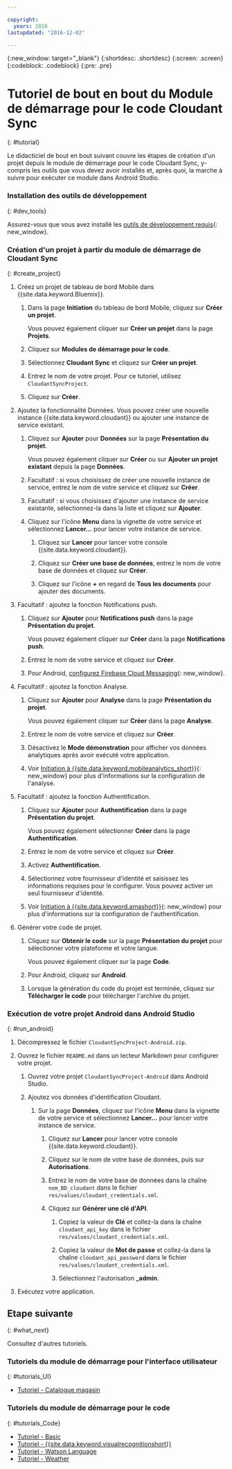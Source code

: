 ```yaml
---

copyright:
  years: 2016
lastupdated: "2016-12-02"

---
```

{:new_window: target="_blank"}
{:shortdesc: .shortdesc}
{:screen: .screen}
{:codeblock: .codeblock}
{:pre: .pre}

# Tutoriel de bout en bout du Module de démarrage pour le code Cloudant Sync
{: #tutorial}

Le didacticiel de bout en bout suivant couvre les étapes de création d'un projet depuis le module de démarrage pour le code
Cloudant Sync, y-compris les outils que vous devez avoir installés et, après quoi, la marche à suivre pour exécuter ce module dans Android Studio.


### Installation des outils de développement
{: #dev_tools}

Assurez-vous que vous avez installé les [outils de développement requis](get_code.html#prereq-dev-tools){: new_window}.


### Création d'un projet à partir du module de démarrage de Cloudant Sync
{: #create_project}

1. Créez un projet de tableau de bord Mobile dans {{site.data.keyword.Bluemix}}.

   1. Dans la page **Initiation** du tableau de bord Mobile, cliquez sur **Créer un projet**.

      Vous pouvez également cliquer sur **Créer un projet** dans la page **Projets**.

   2. Cliquez sur **Modules de démarrage pour le code**.

   3. Sélectionnez **Cloudant Sync** et cliquez sur **Créer un projet**.

   4. Entrez le nom de votre projet. Pour ce tutoriel, utilisez `CloudantSyncProject`.
   
   5. Cliquez sur **Créer**.

2. Ajoutez la fonctionnalité Données. Vous pouvez créer une nouvelle instance {{site.data.keyword.cloudant}} ou ajouter une instance de service
existant.

   1. Cliquez sur **Ajouter** pour **Données** sur la page **Présentation du projet**.

      Vous pouvez également cliquer sur **Créer** ou sur **Ajouter un projet existant** depuis la page
**Données**.
      
   2. Facultatif : si vous choisissez de créer une nouvelle instance de service, entrez le nom de votre service et cliquez sur
**Créer**.

   3. Facultatif : si vous choisissez d'ajouter une instance de service existante, sélectionnez-la dans la liste et cliquez sur
**Ajouter**.

   4. Cliquez sur l'icône **Menu** dans la vignette de votre service et sélectionnez **Lancer...** pour lancer votre
instance de service.

      1. Cliquez sur **Lancer** pour lancer votre console {{site.data.keyword.cloudant}}.

      2. Cliquez sur **Créer une base de données**, entrez le nom de votre base de données et cliquez sur
**Créer**.

      3. Cliquez sur l'icône **+** en regard de **Tous les documents** pour ajouter des documents.

3. Facultatif : ajoutez la fonction Notifications push.

   1. Cliquez sur **Ajouter** pour **Notifications push** dans la page **Présentation du projet**.

      Vous pouvez également cliquer sur **Créer** dans la page **Notifications push**.

   2. Entrez le nom de votre service et cliquez sur **Créer**.

   3. Pour Android, [configurez Firebase Cloud Messaging](/docs/services/mobilepush/t_push_provider_android.html){: new_window}.
   
4. Facultatif : ajoutez la fonction Analyse.

   1. Cliquez sur **Ajouter** pour **Analyse** dans la page **Présentation du projet**.

      Vous pouvez également cliquer sur **Créer** dans la page **Analyse**.

   2. Entrez le nom de votre service et cliquez sur **Créer**.
   
   3. Désactivez le **Mode démonstration** pour afficher vos données analytiques après avoir exécuté votre application.
   
   4. Voir [Initiation à {{site.data.keyword.mobileanalytics_short}}](/docs/services/mobileanalytics/index.html){: new_window} pour plus d'informations sur la configuration de l'analyse.
  
5. Facultatif : ajoutez la fonction Authentification.

   1. Cliquez sur **Ajouter** pour **Authentification** dans la page **Présentation du projet**.

      Vous pouvez également sélectionner **Créer** dans la page **Authentification**.

   2. Entrez le nom de votre service et cliquez sur **Créer**.
   
   3. Activez **Authentification**.
   
   4. Sélectionnez votre fournisseur d'identité et saisissez les informations requises pour le configurer. Vous pouvez activer un seul fournisseur d'identité.

   5. Voir [Initiation à {{site.data.keyword.amashort}}](/docs/services/mobileaccess/index.html){: new_window} pour plus d'informations sur la configuration de l'authentification.

6. Générer votre code de projet.

   1. Cliquez sur **Obtenir le code** sur la page **Présentation du projet** pour sélectionner votre plateforme et votre langue.
   
      Vous pouvez également cliquer sur la page **Code**.
      
   2. Pour Android, cliquez sur **Android**.
   
   3. Lorsque la génération du code du projet est terminée, cliquez sur **Télécharger le code** pour télécharger l'archive du projet.


### Exécution de votre projet Android dans Android Studio
{: #run_android}

1. Décompressez le fichier `CloudantSyncProject-Android.zip`.

2. Ouvrez le fichier `README.md` dans un lecteur Markdown pour configurer votre projet.

   1. Ouvrez votre projet `CloudantSyncProject-Android` dans Android Studio.

   2. Ajoutez vos données d'identification Cloudant.

      1. Sur la page **Données**, cliquez sur l'icône **Menu** dans la vignette de votre service
et sélectionnez **Lancer...** pour lancer votre instance de service.

         1. Cliquez sur **Lancer** pour lancer votre console {{site.data.keyword.cloudant}}.

         2. Cliquez sur le nom de votre base de données, puis sur **Autorisations**.

         3. Entrez le nom de votre base de données dans la chaîne `nom_BD_cloudant` dans le fichier
`res/values/cloudant_credentials.xml`.

         4. Cliquez sur **Générer une clé d'API**.

             1. Copiez la valeur de **Clé** et collez-la dans la chaîne `cloudant_api_key` dans le fichier
`res/values/cloudant_credentials.xml`.

             2. Copiez la valeur de **Mot de passe** et collez-la dans la chaîne `cloudant_api_password` dans le
fichier
`res/values/cloudant_credentials.xml`.

             3. Sélectionnez l'autorisation **_admin**.
      
3. Exécutez votre application.


## Etape suivante
{: #what_next}

Consultez d'autres tutoriels.


### Tutoriels du module de démarrage pour l'interface utilisateur
{: #tutorials_UI}

* [Tutoriel - Catalogue magasin](tutorial_store_catalog.html)


### Tutoriels du module de démarrage pour le code
{: #tutorials_Code}

* [Tutoriel - Basic](tutorial.html)
* [Tutoriel - {{site.data.keyword.visualrecognitionshort}}](tutorial_visual_recognition.html)
* [Tutoriel - Watson Language](tutorial_watson_language.html)
* [Tutoriel - Weather](tutorial_weather.html)
